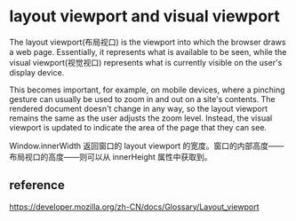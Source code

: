 # layout viewport and visual viewport
The layout viewport(布局视口) is the viewport into which the browser draws a web page. Essentially, it represents what is available to be seen, while the visual viewport(视觉视口) represents what is currently visible on the user's display device.

This becomes important, for example, on mobile devices, where a pinching gesture can usually be used to zoom in and out on a site's contents. The rendered document doesn't change in any way, so the layout viewport remains the same as the user adjusts the zoom level. Instead, the visual viewport is updated to indicate the area of the page that they can see.

Window.innerWidth 返回窗口的 layout viewport 的宽度。窗口的内部高度——布局视口的高度——则可以从 innerHeight 属性中获取到。


## reference
https://developer.mozilla.org/zh-CN/docs/Glossary/Layout_viewport